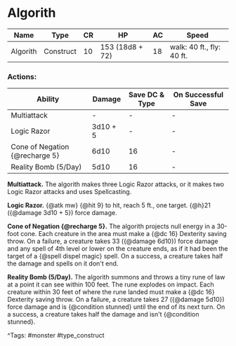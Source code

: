 # Algorith

| Name | Type | CR | HP | AC | Speed |
|------|------|----|----|----|-------|
| Algorith | Construct | 10 | 153 (18d8 + 72) | 18 | walk: 40 ft., fly: 40 ft. |

### Actions:

| Ability | Damage | Save DC & Type | On Successful Save |
|---------|--------|----------------|--------------------|
| Multiattack | - | - | - |
| Logic Razor | 3d10 + 5 | - | - |
| Cone of Negation {@recharge 5} | 6d10 | 16 | - |
| Reality Bomb (5/Day) | 5d10 | 16 | - |


**Multiattack.** The algorith makes three Logic Razor attacks, or it makes two Logic Razor attacks and uses Spellcasting.

**Logic Razor.** {@atk mw} {@hit 9} to hit, reach 5 ft., one target. {@h}21 ({@damage 3d10 + 5}) force damage.

**Cone of Negation {@recharge 5}.** The algorith projects null energy in a 30-foot cone. Each creature in the area must make a {@dc 16} Dexterity saving throw. On a failure, a creature takes 33 ({@damage 6d10}) force damage and any spell of 4th level or lower on the creature ends, as if it had been the target of a {@spell dispel magic} spell. On a success, a creature takes half the damage and spells on it don't end.

**Reality Bomb (5/Day).** The algorith summons and throws a tiny rune of law at a point it can see within 100 feet. The rune explodes on impact. Each creature within 30 feet of where the rune landed must make a {@dc 16} Dexterity saving throw. On a failure, a creature takes 27 ({@damage 5d10}) force damage and is {@condition stunned} until the end of its next turn. On a success, a creature takes half the damage and isn't {@condition stunned}.

^Tags: #monster #type_construct